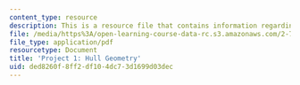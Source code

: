 ```yaml
---
content_type: resource
description: This is a resource file that contains information regarding hull geometry.
file: /media/https%3A/open-learning-course-data-rc.s3.amazonaws.com/2-700-principles-of-naval-architecture-fall-2014/ded8260f8ff2df104dc73d1699d03dec_MIT2_700F14_project_1.pdf
file_type: application/pdf
resourcetype: Document
title: 'Project 1: Hull Geometry'
uid: ded8260f-8ff2-df10-4dc7-3d1699d03dec
---
```


